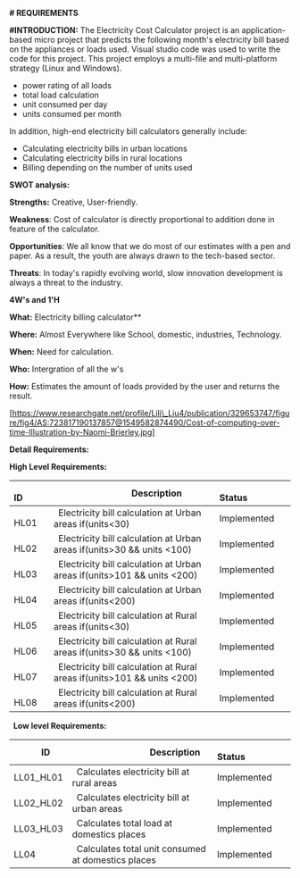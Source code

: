 
**# REQUIREMENTS**

**#INTRODUCTION:** The Electricity Cost Calculator project is an application-based micro project that predicts the following month's electricity bill based on the appliances or loads used. Visual studio code was used to write the code for this project. This project employs a multi-file and multi-platform strategy (Linux and Windows).


- power rating of all loads
- total load calculation
- unit consumed per day
- units consumed per month

In addition, high-end electricity bill calculators generally include:

- Calculating electricity bills in urban locations
- Calculating electricity bills in rural locations
- Billing depending on the number of units used



**SWOT analysis:**

**Strengths:** Creative, User-friendly.

**Weakness**: Cost of calculator is directly proportional to addition done in feature of the calculator.

**Opportunities**: We all know that we do most of our estimates with a pen and paper. As a result, the youth are always drawn to the tech-based sector.

**Threats**: In today's rapidly evolving world, slow innovation development is always a threat to the industry.



**4W's and 1'H**

**What:**  Electricity billing calculator**     

**Where:** Almost Everywhere like School, domestic, industries, Technology.

**When:** Need for calculation.

**Who:** Intergration of all the w's

**How:** Estimates the amount of loads provided by the user and returns the result.


[https://www.researchgate.net/profile/Lili\_Liu4/publication/329653747/figure/fig4/AS:723817190137857@1549582874490/Cost-of-computing-over-time-Illustration-by-Naomi-Brierley.jpg]



**Detail Requirements:**

**High Level Requirements:**

|`      `**ID**|`                 `**Description**|`            `**Status**|
| :- | :- | :- |
|`    `HL01|` `Electricity bill calculation at Urban areas if(units<30) | Implemented |
|`    `HL02|` `Electricity bill calculation at Urban areas if(units>30 && units <100)| Implemented |
|`    `HL03|` `Electricity bill calculation at Urban areas if(units>101 && units <200) | Implemented |
|`    `HL04|` `Electricity bill calculation at Urban areas if(units<200)| Implemented |
|`    `HL05|` `Electricity bill calculation at Rural areas if(units<30) | Implemented |
|`    `HL06|` `Electricity bill calculation at Rural areas if(units>30 && units <100)| Implemented |
|`    `HL07|` `Electricity bill calculation at Rural areas if(units>101 && units <200) | Implemented |
|`    `HL08|` `Electricity bill calculation at Rural areas if(units<200)| Implemented |

` `**Low level Requirements:**

|`      `**ID**|`                 `**Description**|`            `**Status**|
| :- | :- | :- |
|LL01\_HL01|` `Calculates electricity bill at rural areas| Implemented |
|LL02\_HL02|` `Calculates electricity bill at urban areas|Implemented |
|LL03\_HL03|` `Calculates total load at domestics places|Implemented |
|LL04|` `Calculates total unit consumed at domestics places| Implemented |

